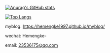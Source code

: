 [![Anurag's GitHub stats](https://github-readme-stats.vercel.app/api?username=hemengke1997&show_icons=true&theme=dracula&include_all_commits=true)](https://github-readme-stats.vercel.app/api?username=hemengke1997&show_icons=true&include_all_commits=true)



[![Top Langs](https://github-readme-stats.vercel.app/api/top-langs/?username=hemengke1997&layout=compact)](https://github.com/anuraghazra/github-readme-stats)

myblog: https://hemengke1997.github.io/myblog/

wechat: Hemengke-

email: 23536175@qq.com
